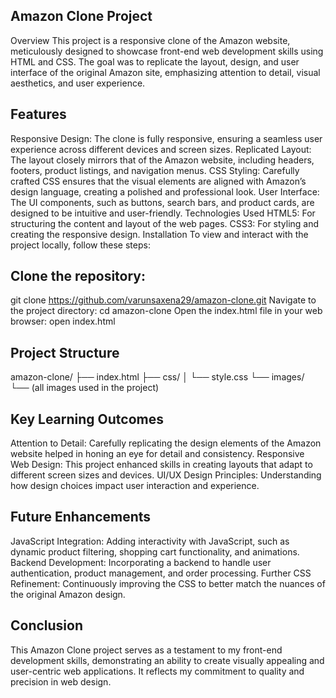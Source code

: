 ## Amazon Clone Project
Overview
This project is a responsive clone of the Amazon website, meticulously designed to showcase front-end web development skills using HTML and CSS. The goal was to replicate the layout, design, and user interface of the original Amazon site, emphasizing attention to detail, visual aesthetics, and user experience.

## Features
Responsive Design: The clone is fully responsive, ensuring a seamless user experience across different devices and screen sizes.
Replicated Layout: The layout closely mirrors that of the Amazon website, including headers, footers, product listings, and navigation menus.
CSS Styling: Carefully crafted CSS ensures that the visual elements are aligned with Amazon’s design language, creating a polished and professional look.
User Interface: The UI components, such as buttons, search bars, and product cards, are designed to be intuitive and user-friendly.
Technologies Used
HTML5: For structuring the content and layout of the web pages.
CSS3: For styling and creating the responsive design.
Installation
To view and interact with the project locally, follow these steps:

## Clone the repository:
git clone https://github.com/varunsaxena29/amazon-clone.git
Navigate to the project directory:
cd amazon-clone
Open the index.html file in your web browser:
open index.html

## Project Structure
amazon-clone/
├── index.html
├── css/
│   └── style.css
└── images/
    └── (all images used in the project)

    
## Key Learning Outcomes
Attention to Detail: Carefully replicating the design elements of the Amazon website helped in honing an eye for detail and consistency.
Responsive Web Design: This project enhanced skills in creating layouts that adapt to different screen sizes and devices.
UI/UX Design Principles: Understanding how design choices impact user interaction and experience.

## Future Enhancements
JavaScript Integration: Adding interactivity with JavaScript, such as dynamic product filtering, shopping cart functionality, and animations.
Backend Development: Incorporating a backend to handle user authentication, product management, and order processing.
Further CSS Refinement: Continuously improving the CSS to better match the nuances of the original Amazon design.

## Conclusion
This Amazon Clone project serves as a testament to my front-end development skills, demonstrating an ability to create visually appealing and user-centric web applications. It reflects my commitment to quality and precision in web design.
